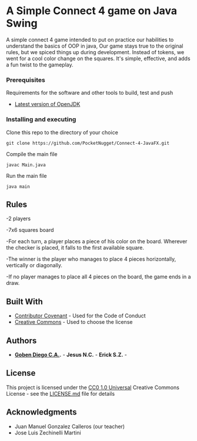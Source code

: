 # A Simple Connect 4 game on Java Swing

A simple connect 4 game intended to put on practice our habilities to understand the basics of OOP in java, Our game stays true to the original rules, but we spiced things up during development. Instead of tokens, we went for a cool color change on the squares. It's simple, effective, and adds a fun twist to the gameplay.

### Prerequisites

Requirements for the software and other tools to build, test and push 
- [Latest version of OpenJDK](https://openjdk.org)

### Installing and executing

Clone this repo to the directory of your choice

    git clone https://github.com/PocketNugget/Connect-4-JavaFX.git

Compile the main file

    javac Main.java

Run the main file

    java main

## Rules

-2 players   

-7x6 squares board 

-For each turn, a player places a piece of his color on the board. Wherever the checker is placed, it falls to the first available square. 

-The winner is the player who manages to place 4 pieces horizontally, vertically or diagonally.  

-If no player manages to place all 4 pieces on the board, the game ends in a draw.

## Built With

  - [Contributor Covenant](https://www.contributor-covenant.org/) - Used
    for the Code of Conduct
  - [Creative Commons](https://creativecommons.org/) - Used to choose
    the license

## Authors

  - **[Goben Diego C.A.](https://github.com/PocketNugget).** - **Jesus N.C.** - **Erick S.Z.** -

## License

This project is licensed under the [CC0 1.0 Universal](LICENSE.md)
Creative Commons License - see the [LICENSE.md](LICENSE.md) file for
details

## Acknowledgments

  - Juan Manuel Gonzalez Calleros (our teacher)
  - Jose Luis Zechinelli Martini

